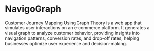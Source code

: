 # NavigoGraph
Customer Journey Mapping Using Graph Theory is a web app that simulates user interactions on an e-commerce platform. It generates a visual graph to analyze customer behavior, providing insights into navigation patterns, conversion rates, and drop-off rates, helping businesses optimize user experience and decision-making.
